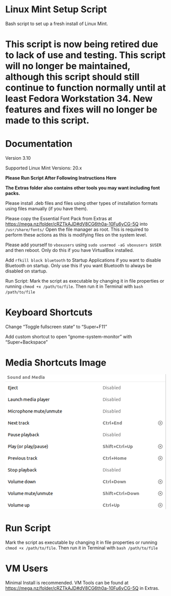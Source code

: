 # Linux Mint Setup Script
Bash script to set up a fresh install of Linux Mint.

# This script is now being retired due to lack of use and testing. This script will no longer be maintained, although this script should still continue to function normally until at least Fedora Workstation 34. New features and fixes will no longer be made to this script.

# Documentation

Version 3.10

Supported Linux Mint Versions: 20.x

**Please Run Script After Following Instructions Here**

**The Extras folder also contains other tools you may want including font packs.**

Please install .deb files and files using other types of installation formats using files manually (if you have them).

Please copy the Essential Font Pack from Extras at https://mega.nz/folder/cRZTkAJD#dV8CG6th0a-10Fu6yCG-5Q into `/usr/share/fonts/` Open the file manager as root. This is required to perform these actions as this is modifying files on the system level.

Please add yourself to `vboxusers` using `sudo usermod -aG vboxusers $USER` and then reboot. Only do this if you have VirtualBox installed.

Add `rfkill block bluetooth` to Startup Applications if you want to disable Bluetooth on startup. Only use this if you want Bluetooth to always be disabled on startup.

Run Script:
Mark the script as executable by changing it in file properties or running `chmod +x /path/to/file`. Then run it in Terminal with `bash /path/to/file`


# Keyboard Shortcuts

Change “Toggle fullscreen state” to “Super+F11”

Add custom shortcut to open “gnome-system-monitor” with “Super+Backspace”


# Media Shortcuts Image
![Error](https://raw.githubusercontent.com/TechnologyMan101/linux-mint-setup-script/master/Media%20Shortcuts%20for%20Desktop%20Keyboards.png)


# Run Script

Mark the script as executable by changing it in file properties or running `chmod +x /path/to/file`. Then run it in Terminal with `bash /path/to/file`

# VM Users

Minimal Install is recommended. VM Tools can be found at  https://mega.nz/folder/cRZTkAJD#dV8CG6th0a-10Fu6yCG-5Q in Extras.
